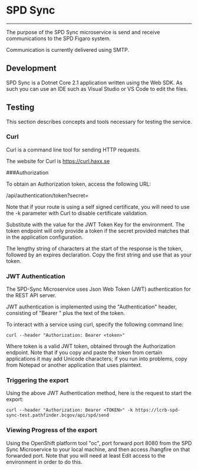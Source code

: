 # SPD Sync #
------------

The purpose of the SPD Sync microservice is send and receive communications to the SPD Figaro system.

Communication is currently delivered using SMTP.

## Development ##

SPD Sync is a Dotnet Core 2.1 application written using the Web SDK.  As such you can use an IDE such as Visual Studio or VS Code to edit the files.  

## Testing ##

This section describes concepts and tools necessary for testing the service.

### Curl

Curl is a command line tool for sending HTTP requests.  

The website for Curl is https://curl.haxx.se

###Authorization

To obtain an Authorization token, access the following URL:

<Microservice Base URL>/api/authentication/token?secret=<SECRET>

Note that if your route is using a self signed certificate, you will need to use the -k parameter with Curl to disable certificate validation.

Substitute <SECRET> with the value for the JWT Token Key for the environment.  The token endpoint will only provide a token if the secret provided matches that in the application configuration.

The lengthy string of characters at the start of the response is the token, followed by an expires declaration.  Copy the first string and use that as your token.


### JWT Authentication

The SPD-Sync Microservice uses Json Web Token (JWT) authentication for the REST API server.

JWT authentication is implemented using the "Authentication" header, consisting of "Bearer " plus the text of the token.

To interact with a service using curl, specify the following command line:

`curl --header "Authorization: Bearer <token>"` <rest of Curl command>

Where token is a valid JWT token,  obtained through the Authorization endpoint.  Note that if you copy and paste the token from certain applications it may add Unicode characters; if you run into problems, copy from Notepad or another application that uses plaintext. 

### Triggering the export

Using the above JWT Authentication method, here is the request to start the export:

`curl --header "Authorization: Bearer <TOKEN>" -k https://lcrb-spd-sync-test.pathfinder.bcgov/api/spd/send`

### Viewing Progress of the export

Using the OpenShift platform tool "oc", port forward port 8080 from the SPD Sync Microservice to your local machine, and then access /hangfire on that forwarded port.   Note that you will need at least Edit access to the environment in order to do this. 


  